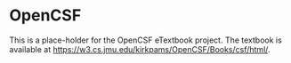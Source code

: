 # OpenCSF

This is a place-holder for the OpenCSF eTextbook project. The textbook is
available at https://w3.cs.jmu.edu/kirkpams/OpenCSF/Books/csf/html/.
